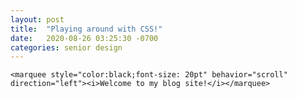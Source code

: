 ```yaml
---
layout: post
title:  "Playing around with CSS!"
date:   2020-08-26 03:25:30 -0700
categories: senior design
---
```


<html>
<head>
        <title>Introduction to HTML</title>
    <link href="david/dec98524/docs/_site/assets/main.css" rel="stylesheet" type="text/css">

</head>
<body>
    
    <marquee style="color:black;font-size: 20pt" behavior="scroll" direction="left"><i>Welcome to my blog site!</i></marquee>

</body>
</html>